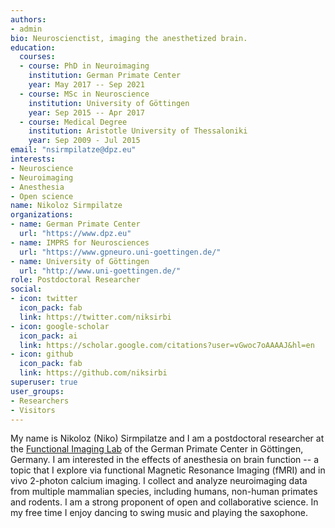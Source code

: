 ```yaml
---
authors:
- admin
bio: Neuroscienctist, imaging the anesthetized brain.
education:
  courses:
  - course: PhD in Neuroimaging
    institution: German Primate Center
    year: May 2017 -- Sep 2021
  - course: MSc in Neuroscience
    institution: University of Göttingen
    year: Sep 2015 -- Apr 2017
  - course: Medical Degree
    institution: Aristotle University of Thessaloniki
    year: Sep 2009 - Jul 2015
email: "nsirmpilatze@dpz.eu"
interests:
- Neuroscience
- Neuroimaging
- Anesthesia
- Open science
name: Nikoloz Sirmpilatze
organizations:
- name: German Primate Center
  url: "https://www.dpz.eu"
- name: IMPRS for Neurosciences
  url: "https://www.gpneuro.uni-goettingen.de/"
- name: University of Göttingen 
  url: "http://www.uni-goettingen.de/"
role: Postdoctoral Researcher
social:
- icon: twitter
  icon_pack: fab
  link: https://twitter.com/niksirbi
- icon: google-scholar
  icon_pack: ai
  link: https://scholar.google.com/citations?user=vGwoc7oAAAAJ&hl=en
- icon: github
  icon_pack: fab
  link: https://github.com/niksirbi
superuser: true
user_groups:
- Researchers
- Visitors
---
```


My name is Nikoloz (Niko) Sirmpilatze and I am a postdoctoral researcher at the [Functional Imaging Lab](https://www.dpz.eu/en/unit/functional-imaging-laboratory/about-us.html) of the German Primate Center in Göttingen, Germany. I am interested in the effects of anesthesia on brain function -- a topic that I explore via functional Magnetic Resonance Imaging (fMRI) and in vivo 2-photon calcium imaging. I collect and analyze neuroimaging data from multiple mammalian species, including humans, non-human primates and rodents.
I am a strong proponent of open and collaborative science. In my free time I enjoy dancing to swing music and playing the saxophone.

